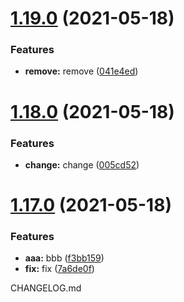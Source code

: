 # [1.19.0](https://github.com/SpikeVlg/sem_ver_test/compare/v1.18.0...v1.19.0) (2021-05-18)


### Features

* **remove:** remove ([041e4ed](https://github.com/SpikeVlg/sem_ver_test/commit/041e4edaee1b9ce795a3b71c5decfa316d198c96))

# [1.18.0](https://github.com/SpikeVlg/sem_ver_test/compare/v1.17.0...v1.18.0) (2021-05-18)


### Features

* **change:** change ([005cd52](https://github.com/SpikeVlg/sem_ver_test/commit/005cd52ae7dcc24691aeec2b20acbd0883569293))

# [1.17.0](https://github.com/SpikeVlg/sem_ver_test/compare/v1.16.0...v1.17.0) (2021-05-18)


### Features

* **aaa:** bbb ([f3bb159](https://github.com/SpikeVlg/sem_ver_test/commit/f3bb15931ad839c0d830a039f77a4a42a8bb7671))
* **fix:** fix ([7a6de0f](https://github.com/SpikeVlg/sem_ver_test/commit/7a6de0f0848070f81c8352d43f301c1291056f98))

CHANGELOG.md
